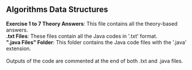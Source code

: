 ## Algorithms Data Structures
**Exercise 1 to 7 Theory Answers**: This file contains all the theory-based answers.
<br />
**.txt Files**: These files contain all the Java codes in '.txt' format.
<br />
**".java Files" Folder**: This folder contains the Java code files with the '.java' extension.
<br />
<br />
Outputs of the code are commented at the end of both .txt and .java files.



